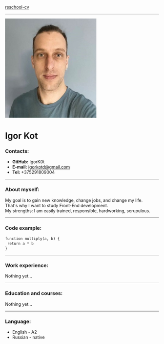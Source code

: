 [rsschool-cv](http://IgorK0t/rsschool-cv/)

---

![](./photo_34_1.jpg)

# Igor Kot

### Contacts:

- **GitHub:** IgorK0t
- **E-mail:** igorkotd@gmail.com
- **Tel:** +375291809004

---

### About myself:

My goal is to gain new knowledge, change jobs, and change my life.  
That's why I want to study Front-End development.  
My strengths: I am easily trained, responsible, hardworking, scrupulous.

---

### Code example:

```
function multiply(a, b) {
 return a * b
}
```

---

### Work experience:

Nothing yet…

---

### Education and courses:

Nothing yet…

---

### Language:

- English - A2
- Russian - native
